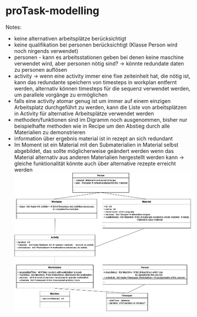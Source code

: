 # proTask-modelling
Notes:
+ keine alternativen arbeitsplätze berücksichtigt
+ keine qualifikation bei personen berücksichtigt (Klasse Person wird noch nirgends verwendet)
+ personen - kann es arbeitsstationen geben bei denen keine maschine verwendet wird, aber personen nötig sind? -> könnte redundate daten zu personen auflösen
+ activity -> wenn eine activity immer eine fixe zeiteinheit hat, die nötig ist, kann das redundante speichern von timesteps in workplan entfernt werden, alternativ können timesteps für die sequenz verwendet werden, um parallele vorgänge zu ermöglichen
+ falls eine activity atomar genug ist um immer auf einem einzigen Arbeitsplatz durchgeführt zu werden, kann die Liste von arbeitsplätzen in Activity für alternative Arbeitsplätze verwendet werden
+ methoden/funktionen sind im Digramm noch ausgenommen, bisher nur beispielhafte methoden wie in Recipe um den Abstieg durch alle Materialien zu demonstrieren
+ information über ergebnis material ist in rezept an sich redundant
+ Im Moment ist ein Material mit den Submaterialien in Material selbst abgebildet,
das sollte möglicherweise geändert werden wenn das Material alternativ aus anderen  Materialien hergestellt werden kann -> gleiche funktionalität könnte auch über alternative rezepte erreicht werden
![alt text](https://github.com/dhutter-fhv/proTask-modelling/blob/master/UML.png?raw=true)
